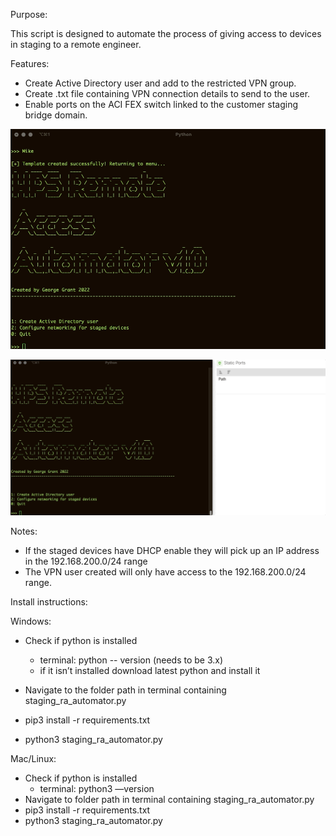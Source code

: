 Purpose:

This script is designed to automate the process of giving access to devices in staging to a remote engineer.

Features:

* Create Active Directory user and add to the restricted VPN group.
* Create .txt file containing VPN connection details to send to the user.
* Enable ports on the ACI FEX switch linked to the customer staging bridge domain.

![alt text](https://github.com/dontsellmydata/remote_access_automator/blob/master/ads.gif "Adding AD user")

![alt text](https://github.com/dontsellmydata/remote_access_automator/blob/master/aci.gif "Enabling Ports in ACI")


Notes:

* If the staged devices have DHCP enable they will pick up an IP address in the 192.168.200.0/24 range
* The VPN user created will only have access to the 192.168.200.0/24 range.


Install instructions:

Windows:

* Check if python is installed
    * terminal: python -- version (needs to be 3.x)
    * if it isn’t installed download latest python and install it

* Navigate to the folder path in terminal containing staging_ra_automator.py
* pip3 install -r requirements.txt
* python3 staging_ra_automator.py

Mac/Linux:

* Check if python is installed
    * terminal: python3 —version
* Navigate to folder path in terminal containing staging_ra_automator.py
* pip3 install -r requirements.txt
* python3 staging_ra_automator.py
